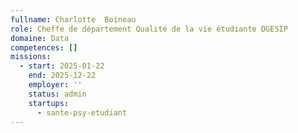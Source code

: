 ```yaml
---
fullname: Charlotte  Boineau
role: Cheffe de département Qualité de la vie étudiante DGESIP
domaine: Data
competences: []
missions:
  - start: 2025-01-22
    end: 2025-12-22
    employer: ''
    status: admin
    startups:
      - sante-psy-etudiant
---
```

